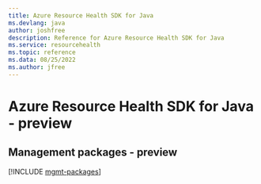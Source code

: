 ```yaml
---
title: Azure Resource Health SDK for Java
ms.devlang: java
author: joshfree
description: Reference for Azure Resource Health SDK for Java
ms.service: resourcehealth
ms.topic: reference
ms.data: 08/25/2022
ms.author: jfree
---
```

# Azure Resource Health SDK for Java - preview

## Management packages - preview
[!INCLUDE [mgmt-packages](resource-health-mgmt-index.md)]